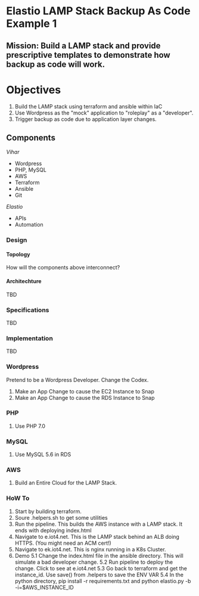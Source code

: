 # Elastio LAMP Stack Backup As Code Example 1

## Mission: Build a LAMP stack and provide prescriptive templates to demonstrate how backup as code will work.

# Objectives
1. Build the LAMP stack using terraform and ansible within IaC
2. Use Wordpress as the "mock" application to "roleplay" as a "developer".
3. Trigger backup as code due to application layer changes.

## Components

_Vihar_
* Wordpress
* PHP, MySQL
* AWS
* Terraform
* Ansible
* Git

_Elastio_
* APIs
* Automation


### Design

#### Topology
How will the components above interconnect?

#### Architechture
TBD

### Specifications
TBD

### Implementation
TBD

### Wordpress
Pretend to be a Wordpress Developer. Change the Codex.

1. Make an App Change to cause the EC2 Instance to Snap
2. Make an App Change to cause the RDS Instance to Snap

### PHP

1. Use PHP 7.0

### MySQL

1. Use MySQL 5.6 in RDS

### AWS

1. Build an Entire Cloud for the LAMP Stack.



### HoW To

1. Start by building terraform.
2. Soure .helpers.sh to get some utilities
3. Run the pipeline. This builds the AWS instance with a LAMP stack. It ends with deploying index.html
4. Navigate to e.iot4.net. This is the LAMP stack behind an ALB doing HTTPS. (You might need an ACM cert!)
4. Navigate to ek.iot4.net. This is nginx running in a K8s Cluster.
5. Demo
5.1 Change the index.html file in the ansible directory. This will simulate a bad developer change.
5.2 Run pipeline to deploy the change. Click to see at e.iot4.net
5.3 Go back to terraform and get the instance_id. Use save() from .helpers to save the ENV VAR
5.4 In the python directory, pip install -r requirements.txt and python elastio.py -b -i=$AWS_INSTANCE_ID
